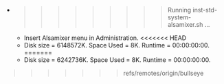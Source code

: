 * >>>>>>>>> Running inst-std-system-alsamixer.sh ...
  * Insert Alsamixer menu in Administration.
<<<<<<< HEAD
  * Disk size = 6148572K. Space Used = 8K. Runtime = 00:00:00:00.
=======
  * Disk size = 6242736K. Space Used = 8K. Runtime = 00:00:00:00.
>>>>>>> refs/remotes/origin/bullseye
